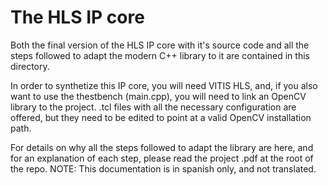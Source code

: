 # The HLS IP core

Both the final version of the HLS IP core with it's source code and all the steps followed to adapt the modern C++ library to it are contained in this directory.

In order to synthetize this IP core, you will need VITIS HLS, and, if you also want to use the thestbench (main.cpp), you will need to link an OpenCV library to the project. .tcl files with all the necessary configuration are offered, but they need to be edited to point at a valid OpenCV installation path.

For details on why all the steps followed to adapt the library are here, and for an explanation of each step, please read the project .pdf at the root of the repo. NOTE: This documentation is in spanish only, and not translated. 